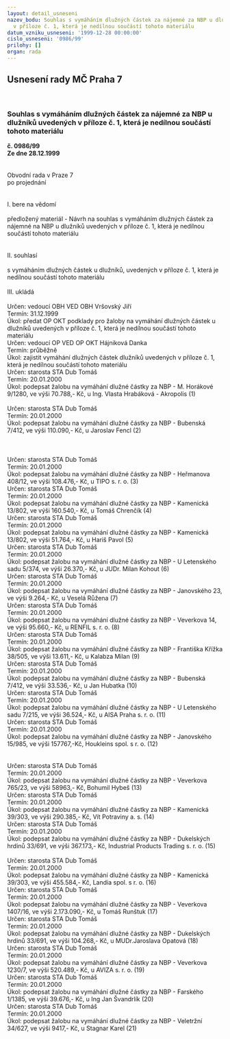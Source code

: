 ```yaml
---
layout: detail_usneseni
nazev_bodu: Souhlas s vymáháním dlužných částek za nájemné za NBP u dlužníků uvedených
  v příloze č. 1, která je nedílnou součástí tohoto materiálu
datum_vzniku_usneseni: '1999-12-28 00:00:00'
cislo_usneseni: '0986/99'
prilohy: []
organ: rada
---
```

<div id="ucUsn_pList" class="usn">
	<span><h2>Usnesení rady MČ Praha 7 </h2>
<br></span><div class="standBody">
<span><h3>Souhlas s vymáháním dlužných částek za nájemné za NBP u dlužníků uvedených v příloze č. 1, která je nedílnou součástí tohoto materiálu</h3></span><div class="center">
		<strong>č. 0986/99</strong><br>
	</div>
<div class="center">
		<strong>Ze dne 28.12.1999</strong><br><br>
	</div>
<br>Obvodní rada v Praze 7<br>po projednání<br><br><br>I.	bere na vědomí<br><br> předložený materiál - Návrh na souhlas s vymáháním dlužných částek za nájemné na NBP u dlužníků uvedených v příloze č. 1, která je nedílnou součástí tohoto materiálu<br><br><br>II.	souhlasí <br><br>s vymáháním dlužných částek u dlužníků, uvedených v příloze č. 1, která je nedílnou součástí tohoto materiálu <br><br>III.	ukládá <br><br> Určen:	vedoucí OBH	VED OBH Vršovský Jiří<br>Termín: 31.12.1999<br>Úkol:	předat OP OKT podklady pro žaloby na vymáhání dlužných částek u dlužníků uvedených v příloze č. 1, která je nedílnou součástí tohoto materiálu<br>  Určen:	vedoucí OP	VED OP OKT Hájniková Danka<br>Termín: průběžně<br>Úkol:	zajistit vymáhání dlužných částek  dlužníků uvedených v příloze č. 1, která je nedílnou součástí tohoto materiálu<br>  Určen:	starosta	STA Dub Tomáš<br>Termín: 20.01.2000<br>Úkol:	podepsat žalobu na vymáhání dlužné částky za NBP - M. Horákové 9/1280, ve výši 70.788,- Kč, u Ing. Vlasta Hrabáková - Akropolis (1)<br> <br> Určen:	starosta	STA Dub Tomáš<br>Termín: 20.01.2000<br>Úkol:	podepsat žalobu na vymáhání dlužné částky za NBP - Bubenská 7/412, ve výši 110.090,- Kč, u Jaroslav Fencl (2) <br> <br><br><br> Určen:	starosta	STA Dub Tomáš<br>Termín: 20.01.2000<br>Úkol:	podepsat žalobu na vymáhání dlužné částky za NBP - Heřmanova 408/12, ve výši 108.476,- Kč, u TIPO s. r. o. (3)<br>  Určen:	starosta	STA Dub Tomáš<br>Termín: 20.01.2000<br>Úkol:	podepsat žalobu na vymáhání dlužné částky za NBP - Kamenická 13/802, ve výši 160.540,- Kč, u Tomáš Chrenčík (4)<br>  Určen:	starosta	STA Dub Tomáš<br>Termín: 20.01.2000<br>Úkol:	podepsat žalobu na vymáhání dlužné částky za NBP - Kamenická 13/802, ve výši 51.764,- Kč, u Hariš Pavol (5)<br>  Určen:	starosta	STA Dub Tomáš<br>Termín: 20.01.2000<br>Úkol:	podepsat žalobu na vymáhání dlužné částky za NBP - U Letenského sadu 5/374, ve výši 26.370,- Kč, u JUDr. Milan Kohout (6)<br>  Určen:	starosta	STA Dub Tomáš<br>Termín: 20.01.2000<br>Úkol:	podepsat žalobu na vymáhání dlužné částky za NBP - Janovského 23, ve výši 9.264,- Kč, u Veselá Růžena (7)<br>  Určen:	starosta	STA Dub Tomáš<br>Termín: 20.01.2000<br>Úkol:	podepsat žalobu na vymáhání dlužné částky za NBP - Veverkova 14, ve výši 95.660,- Kč, u RENFIL s. r. o. (8)<br>  Určen:	starosta	STA Dub Tomáš<br>Termín: 20.01.2000<br>Úkol:	podepsat žalobu na vymáhání dlužné částky za NBP - Františka Křížka 38/505, ve výši 13.611,- Kč, u Kalabza Milan (9)<br>  Určen:	starosta	STA Dub Tomáš<br>Termín: 20.01.2000<br>Úkol:	podepsat žalobu na vymáhání dlužné částky za NBP - Bubenská 7/412, ve výši 33.536,- Kč, u Jan Hubatka (10)<br>   Určen:	starosta	STA Dub Tomáš<br>Termín: 20.01.2000<br>Úkol:	podepsat žalobu na vymáhání dlužné částky za NBP - U Letenského sadu 7/215, ve výši 36.524,- Kč, u AISA Praha s. r. o. (11)<br>  Určen:	starosta	STA Dub Tomáš<br>Termín: 20.01.2000<br>Úkol:	podepsat žalobu na vymáhání dlužné částky za NBP - Janovského 15/985, ve výši 157767,-Kč, Houkleins spol. s r. o. (12)<br> <br><br> Určen:	starosta	STA Dub Tomáš<br>Termín: 20.01.2000<br>Úkol:	podepsat žalobu na vymáhání dlužné částky za NBP - Veverkova 765/23, ve výši 58963,- Kč, Bohumil Hybeš (13)<br>  Určen:	starosta	STA Dub Tomáš<br>Termín: 20.01.2000<br>Úkol:	podepsat žalobu na vymáhání dlužné částky za NBP - Kamenická 39/303, ve výši 290.385,- Kč, Vít Potraviny a. s. (14)<br>  Určen:	starosta	STA Dub Tomáš<br>Termín: 20.01.2000<br>Úkol:	podepsat žalobu na vymáhání dlužné částky za NBP - Dukelských hrdinů 33/691, ve výši 367.173,- Kč, Industrial Products Trading s. r. o. (15)<br> <br> Určen:	starosta	STA Dub Tomáš<br>Termín: 20.01.2000<br>Úkol:	podepsat žalobu na vymáhání dlužné částky za NBP - Kamenická 39/303, ve výši 455.584,- Kč, Landia spol. s r. o. (16)<br>  Určen:	starosta	STA Dub Tomáš<br>Termín: 20.01.2000<br>Úkol:	podepsat žalobu na vymáhání dlužné částky za NBP - Veverkova 1407/16, ve výši 2.173.090,- Kč,  u Tomáš Runštuk (17)<br>  Určen:	starosta	STA Dub Tomáš<br>Termín: 20.01.2000<br>Úkol:	podepsat žalobu na vymáhání dlužné částky za NBP - Dukelských hrdinů 33/691, ve výši 104.268,- Kč, u MUDr.Jaroslava Opatová (18)<br>  Určen:	starosta	STA Dub Tomáš<br>Termín: 20.01.2000<br>Úkol:	podepsat žalobu na vymáhání dlužné částky za NBP - Veverkova 1230/7, ve výši 520.489,- Kč, u AVIZA s. r. o. (19)<br>  Určen:	starosta	STA Dub Tomáš<br>Termín: 20.01.2000<br>Úkol:	podepsat žalobu na vymáhání dlužné částky za NBP - Farského 1/1385, ve výši 39.676,- Kč, u Ing Jan Švandrlík (20)<br>  Určen:	starosta	STA Dub Tomáš<br>Termín: 20.01.2000<br>Úkol:	podepsat žalobu na vymáhání dlužné částky za NBP - Veletržní 34/627, ve výši 9417,- Kč, u Stagnar Karel (21)<br>
</div>
</div>